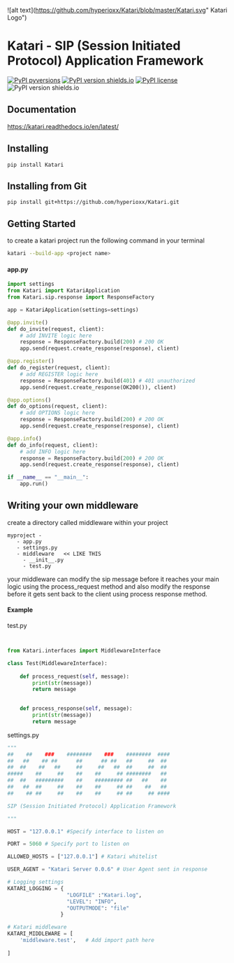 ![alt text](https://github.com/hyperioxx/Katari/blob/master/Katari.svg" Katari Logo")

# Katari - SIP (Session Initiated Protocol) Application Framework

[![PyPI pyversions](https://img.shields.io/pypi/status/Katari.svg)](https://pypi.org/project/Katari/)
[![PyPI version shields.io](https://img.shields.io/pypi/v/Katari.svg)](https://pypi.python.org/pypi/Katari/)
[![PyPI license](https://img.shields.io/pypi/l/Katari.svg)](https://pypi.python.org/pypi/Katari/)
![PyPI version shields.io](https://img.shields.io/pypi/dm/Katari.svg)


## Documentation 

https://katari.readthedocs.io/en/latest/


## Installing

```
pip install Katari 
```

## Installing from Git

```
pip install git+https://github.com/hyperioxx/Katari.git
```


## Getting Started

to create a katari project run the following command in your terminal

```bash
katari --build-app <project name>
```


#### app.py
```python
import settings
from Katari import KatariApplication
from Katari.sip.response import ResponseFactory

app = KatariApplication(settings=settings)

@app.invite()
def do_invite(request, client):
    # add INVITE logic here 
    response = ResponseFactory.build(200) # 200 OK
    app.send(request.create_response(response), client)

@app.register()
def do_register(request, client):
    # add REGISTER logic here 
    response = ResponseFactory.build(401) # 401 unauthorized 
    app.send(request.create_response(OK200()), client)

@app.options()
def do_options(request, client):
    # add OPTIONS logic here 
    response = ResponseFactory.build(200) # 200 OK
    app.send(request.create_response(response), client)

@app.info()
def do_info(request, client):
    # add INFO logic here 
    response = ResponseFactory.build(200) # 200 OK
    app.send(request.create_response(response), client)

if __name__ == "__main__":   
    app.run()

```


## Writing your own middleware

create a directory called middleware within your project

```
myproject -
   - app.py
   - settings.py
   - middleware   << LIKE THIS 
     - __init__.py
     - test.py
```

your middleware can modify the sip message before it reaches your main logic using the process_request method and also modify the response before it gets sent back to the client using process response method.

#### Example

test.py
```python 


from Katari.interfaces import MiddlewareInterface

class Test(MiddlewareInterface):
    
    def process_request(self, message):
        print(str(message))
        return message

    
    def process_response(self, message):
        print(str(message))
        return message

```
settings.py

```python
"""
##    ##    ###    ########    ###    ########  ####
##   ##    ## ##      ##      ## ##   ##     ##  ##
##  ##    ##   ##     ##     ##   ##  ##     ##  ##
#####    ##     ##    ##    ##     ## ########   ##
##  ##   #########    ##    ######### ##   ##    ##
##   ##  ##     ##    ##    ##     ## ##    ##   ##
##    ## ##     ##    ##    ##     ## ##     ## ####

SIP (Session Initiated Protocol) Application Framework

"""

HOST = "127.0.0.1" #Specify interface to listen on 

PORT = 5060 # Specify port to listen on

ALLOWED_HOSTS = ["127.0.0.1"] # Katari whitelist

USER_AGENT = "Katari Server 0.0.6" # User Agent sent in response 

# Logging settings
KATARI_LOGGING = {
                   "LOGFILE" :"Katari.log",
                   "LEVEL": "INFO", 
                   "OUTPUTMODE": "file"
                 }

# Katari middleware 
KATARI_MIDDLEWARE = [
    'middleware.test',   # Add import path here
    
]



```








